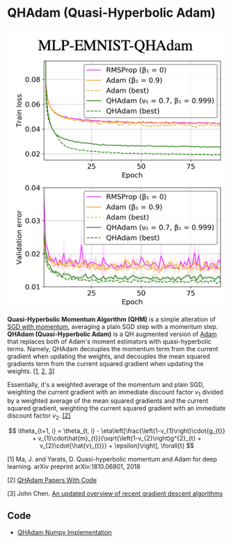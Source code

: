 # QHAdam (Quasi-Hyperbolic Adam)

![QHAdam Example](doc/qhadam_example.png)

**Quasi-Hyperbolic Momentum Algorithm (QHM)** is a simple alteration of [SGD with momentum](https://paperswithcode.com/method/sgd-with-momentum), averaging a plain SGD step with a momentum step. **QHAdam (Quasi-Hyperbolic Adam)** is a QH augmented version of [Adam](https://ml-explained.com/blog/adam-explained) that replaces both of Adam's moment estimators with quasi-hyperbolic terms. Namely, QHAdam decouples the momentum term from the current gradient when updating the weights, and decouples the mean squared gradients term from the current squared gradient when updating the weights. [<a href="#citation1">1</a>, <a href="#citation2">2</a>, <a href="#citation3">3</a>]

Essentially, it's a weighted average of the momentum and plain SGD, weighting the current gradient with an immediate discount factor $v_1$ divided by a weighted average of the mean squared gradients and the current squared gradient, weighting the current squared gradient with an immediate discount factor $v_2$. <a href="#citation2">[2]</a>

$$ \theta_{t+1, i} = \theta_{t, i} - \eta\left[\frac{\left(1-v_{1}\right)\cdot{g_{t}} + v_{1}\cdot\hat{m}_{t}}{\sqrt{\left(1-v_{2}\right)g^{2}_{t} + v_{2}\cdot{\hat{v}_{t}}} + \epsilon}\right], \forall{t} $$

<p id="citation1">[1] Ma, J. and Yarats, D. Quasi-hyperbolic momentum and Adam for deep learning. arXiv preprint arXiv:1810.06801, 2018</p>

<p id="citation2">[2] <a href="https://paperswithcode.com/method/qhadam">QHAdam Papers With Code</a></p>

<p id="citation3">[3] John Chen. <a href="https://johnchenresearch.github.io/demon/">An updated overview of recent gradient descent algorithms</a></p>

## Code

- [QHAdam Numpy Implementation](code/qhadam.py)